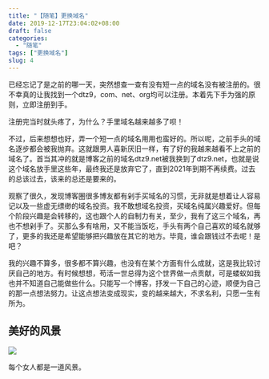 ```yaml
---
title: "【随笔】更换域名"
date: 2019-12-17T23:04:02+08:00
draft: false
categories:
  - "随笔"
tags: ["更换域名"]
slug: 4
---
```


 已经忘记了是之前的哪一天，突然想查一查有没有短一点的域名没有被注册的。很不幸真的让我找到一个dtz9，com、net、org均可以注册。本着先下手为强的原则，立即注册到手。

注册完当时就头疼了，为什么？手里域名越来越多了呗！

不过，后来想想也好，弄一个短一点的域名用用也蛮好的。所以呢，之前手头的域名逐步都会被我抛弃。这就跟男人喜新厌旧一样，有了好的我越来越看不上之前的域名了。首当其冲的就是博客之前的域名dtz9.net被我换到了dtz9.net，也就是说这个域名放手里这些年，最终我还是放弃它了，直到2021年到期不再续费。过去的总该过去，该来的总还是要来的。

观察了很久，发现博客圈很多博友都有剁手买域名的习惯，无非就是想着让人容易记以及一些虚无缥缈的域名投资。我不敢想域名投资，买域名纯属兴趣爱好。但每个阶段兴趣是会转移的，这也跟个人的自制力有关，至少，我有了这三个域名，再也不想剁手了。买那么多有啥用，又不能当饭吃，手头有两个自己喜欢的域名就够了，更多的我还是希望能够把兴趣放在其它的地方。毕竟，谁会跟钱过不去呢！是吧？

我的兴趣不算多，很多都不算兴趣，也没有在某个方面有什么成就，这是我比较讨厌自己的地方。有时候想想，苟活一世总得为这个世界做一点贡献，可是蝼蚁如我也并不知道自己能做些什么。只能写一个博客，抒发一下自己的心迹，顺便为自己的那一点想法努力。让这点想法变成现实，变的越来越大，不求名利，只愿一生有所为。

## 美好的风景

![](https://img.dtz9.com/imgs/2019/12/e712a24b55d2bdd2.png)

每个女人都是一道风景。